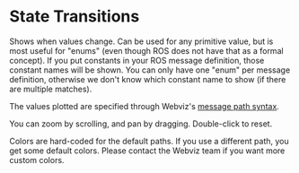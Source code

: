 # State Transitions

Shows when values change. Can be used for any primitive value, but is most useful for "enums" (even though ROS does not have that as a formal concept). If you put constants in your ROS message definition, those constant names will be shown. You can only have one "enum" per message definition, otherwise we don't know which constant name to show (if there are multiple matches).

The values plotted are specified through Webviz's [message path syntax](/help/message-path-syntax).

You can zoom by scrolling, and pan by dragging. Double-click to reset.

Colors are hard-coded for the default paths. If you use a different path, you get some default colors. Please contact the Webviz team if you want more custom colors.
